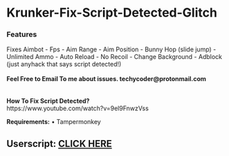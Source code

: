 # Krunker-Fix-Script-Detected-Glitch
<h3>Features</h3>
Fixes Aimbot - Fps - Aim Range - Aim Position - Bunny Hop (slide jump) - Unlimited Ammo - Auto Reload - No Recoil - Change Background - Adblock (just anyhack that says script detected!)
</br></br>
<b>Feel Free to Email To me about issues. techycoder@protonmail.com</b></br>
</br>
</br>
<b>How To Fix Script Detected?</b></br>
https://www.youtube.com/watch?v=9el9FnwzVss



<b>Requirements:</b> • Tampermonkey</br>

<h2>Userscript: <a href="https://greasyfork.org/scripts/386421-techycoder-s-fix-script-detected-script-hack/code/TechyCoder's%20Fix%20Script%20Detected%20Script%20Hack!!.user.js">CLICK HERE</a></h2>



